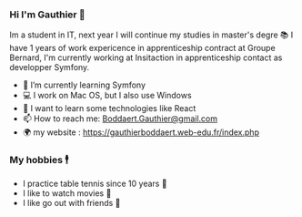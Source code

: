 ### Hi I'm Gauthier 👋

Im a student in IT, next year I will continue my studies in master's degre 📚
I have 1 years of work expericence in apprenticeship contract at Groupe Bernard, I'm currently working at Insitaction in apprenticeship contact as developper Symfony.

- 🌱 I’m currently learning Symfony
- 💻 I work on Mac OS, but I also use Windows
- 📱 I want to learn some technologies like React
- 📫 How to reach me: Boddaert.Gauthier@gmail.com 
- 🌍 my website : https://gauthierboddaert.web-edu.fr/index.php


### My hobbies 🕴

- I practice table tennis since 10 years 🏓
- I like to watch movies 🍿
- I like go out with friends 🍻





